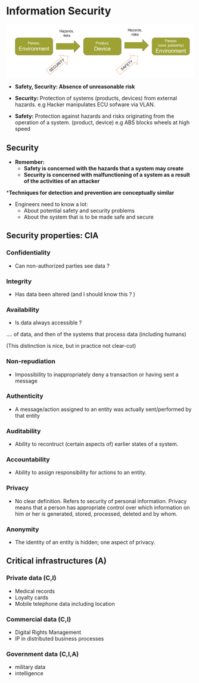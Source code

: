 # Information Security

![](./images/security_init.png)

- **Safety, Security: Absence of unreasonable risk**

- **Security:** Protection of systems (products, devices) from external hazards. e.g Hacker manipulates ECU sofware via VLAN.

- **Safety:** Protection against hazards and risks originating from the operation of a system. (product, device) e.g ABS blocks wheels at high speed


## Security

- **Remember:**
    - **Safety is concerned with the hazards that a system may create**
    - **Security is concerned with malfunctioning of a system as a result of the activities of an attacker** 

***Techniques for detection and prevention are conceptually similar**

- Engineers need to know a lot:
    - About potential safety and security problems
    - About the system that is to be made safe and secure

## Security properties: CIA 

### Confidentiality 

- Can non-authorized parties see data ? 

### Integrity

- Has data been altered (and I should know this ? )

### Availability 
- Is data always accessible ? 


.... of data, and then of the systems that process data (including humans)

(This distinction is nice, but in practice not clear-cut)


### Non-repudiation 

- Impossibility to inappropriately deny a transaction or having sent a message

### Authenticity

- A message/action assigned to an entity was actually sent/performed by that entity

### Auditability

- Ability to recontruct (certain aspects of) earlier states of a system. 

### Accountability 

- Ability to assign responsibility for actions to an entity.

### Privacy 

- No clear definition. Refers to security of personal information. Privacy means that a person has appropriate control over which information on him or her is generated, stored, processed, deleted and by whom. 

### Anonymity
- The identity of an entity is hidden; one aspect of privacy.


## Critical infrastructures (A)

### Private data (C,I)
- Medical records
- Loyalty cards
- Mobile telephone data including location
### Commercial data (C,I)
- Digital Rights Management
- IP in distributed business processes
### Government data (C,I,A)
-  military data 
- intelligence